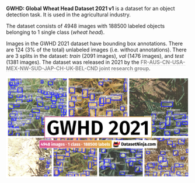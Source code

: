 **GWHD: Global Wheat Head Dataset 2021 v1** is a dataset for an object detection task. It is used in the agricultural industry. 

The dataset consists of 4948 images with 188500 labeled objects belonging to 1 single class (*wheat head*).

Images in the GWHD 2021 dataset have bounding box annotations. There are 124 (3% of the total) unlabeled images (i.e. without annotations). There are 3 splits in the dataset: *train* (2091 images), *val* (1476 images), and *test* (1381 images). The dataset was released in 2021 by the <span style="font-weight: 600; color: grey; border-bottom: 1px dashed #d3d3d3;">FR-AUS-CN-USA-MEX-NW-SUD-JAP-CH-UK-BEL-CND joint research group</span>.

<img src="https://github.com/dataset-ninja/gwhd/raw/main/visualizations/poster.png">

